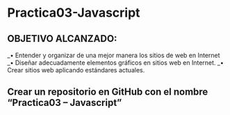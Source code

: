 # Practica03-Javascript

## OBJETIVO ALCANZADO:
_•	Entender y organizar de una mejor manera los sitios de web en Internet
_•	Diseñar adecuadamente elementos gráficos en sitios web en Internet.
_•	Crear sitios web aplicando estándares actuales.


## Crear un repositorio en GitHub con el nombre “Practica03 – Javascript” 

